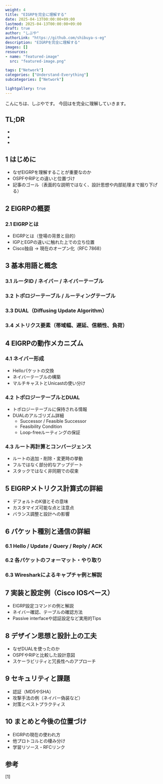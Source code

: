 ```yaml
---
weight: 4
title: "EIGRPを完全に理解する"
date: 2025-04-13T00:00:00+09:00
lastmod: 2025-04-13T00:00:00+09:00
draft: true
author: "しぶや"
authorLink: "https://github.com/shibuya-s-eg"
description: "EIGRPを完全に理解する"
images: []
resources:
- name: "featured-image"
  src: "featured-image.png"

tags: ["Network"]
categories: ["Understand-Everything"]
subcategories: ["Network"]

lightgallery: true
---
```


<!--
Todo:
- TLDR

-->


こんにちは、しぶやです。
今回はを完全に理解していきます。


## TL;DR

*
*
*

## 1 はじめに
- なぜEIGRPを理解することが重要なのか
- OSPFやRIPとの違いと位置づけ
- 記事のゴール（表面的な説明ではなく、設計思想や内部処理まで掘り下げる）

## 2 EIGRPの概要
### 2.1 EIGRPとは
- EIGRPとは（登場の背景と目的）
- IGPとEGPの違いに触れた上での立ち位置
- Cisco独自 → 現在のオープン化（RFC 7868）

## 3 基本用語と概念
### 3.1 ルータID / ネイバー / ネイバーテーブル
### 3.2 トポロジーテーブル / ルーティングテーブル
### 3.3 DUAL（Diffusing Update Algorithm）
### 3.4 メトリクス要素（帯域幅、遅延、信頼性、負荷）

## 4 EIGRPの動作メカニズム
### 4.1 ネイバー形成
- Helloパケットの交換
- ネイバーテーブルの構築
- マルチキャストとUnicastの使い分け

### 4.2 トポロジーテーブルとDUAL
- トポロジーテーブルに保持される情報
- DUALのアルゴリズム詳細
  - Successor / Feasible Successor
  - Feasibility Condition
  - Loop-freeルーティングの保証

### 4.3 ルート再計算とコンバージェンス
- ルートの追加・削除・変更時の挙動
- フルではなく部分的なアップデート
- スタックではなく非同期での収束

## 5 EIGRPメトリクス計算式の詳細
- デフォルトのK値とその意味
- カスタマイズ可能な点と注意点
- バランス調整と設計への影響

## 6 パケット種別と通信の詳細
### 6.1 Hello / Update / Query / Reply / ACK
### 6.2 各パケットのフォーマット・やり取り
### 6.3 Wiresharkによるキャプチャ例と解説

## 7 実装と設定例（Cisco IOSベース）
- EIGRP設定コマンドの例と解説
- ネイバー確認、テーブルの確認方法
- Passive interfaceや認証設定など実用的Tips

## 8 デザイン思想と設計上の工夫
- なぜDUALを使ったのか
- OSPFやRIPと比較した設計意図
- スケーラビリティと冗長性へのアプローチ

## 9 セキュリティと課題
- 認証（MD5やSHA）
- 攻撃手法の例（ネイバー偽装など）
- 対策とベストプラクティス

## 10 まとめと今後の位置づけ
- EIGRPの現在の使われ方
- 他プロトコルとの棲み分け
- 学習リソース・RFCリンク



## 参考

[1] []()
